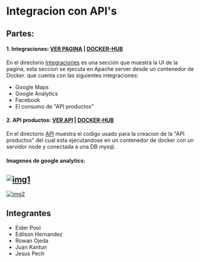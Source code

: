 # Integracion con API's

## Partes:
#### 1. Integraciones: [VER PAGINA](https://integracion-api.fly.dev/ "CLICK") | [DOCKER-HUB](https://hub.docker.com/repository/docker/eiderpool/integracion-apis "docker-hub")
En el directorio [Integraciones](https://github.com/eider404/Integracion-con-API-s/tree/main/Integraciones "Integraciones") es una sección que muestra la UI de la pagina, esta seccion se ejecuta en Apache server desde un contenedor de Docker.  que cuenta con las siguientes integraciones:
- Google Maps
- Google Analytics
- Facebook
- El consumo de "API productos"

#### 2. API productos: [VER API](https://productos-api.fly.dev/ "CLICK") | [DOCKER-HUB](https://hub.docker.com/repository/docker/eiderpool/api-product "docker-hub")
En el directorio [API](https://github.com/eider404/Integracion-con-API-s/tree/main/API "API") muestra el codigo usado para la creacion de la "API productos" del cual esta ejecutandose en un contenedor de docker con un servidor node y conectada a una DB mysql.

#### Imagenes de google analytics:
[![img1](https://i.postimg.cc/bJPYTbCb/Captura-desde-2022-11-27-14-09-29.png "img1")](https://i.postimg.cc/bJPYTbCb/Captura-desde-2022-11-27-14-09-29.png "img1")
------------
[![img2](https://i.postimg.cc/PqjksHWn/Captura-desde-2022-11-27-14-10-05.png "img2")](https://i.postimg.cc/PqjksHWn/Captura-desde-2022-11-27-14-10-05.png "img2")


## Integrantes
- Eider Pool
- Edilson Hernandez
- Rowan Ojeda
- Juan Kantun
- Jesus Pech
